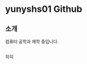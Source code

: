 
# yunyshs01 Github


## 소개

컴퓨터 공학과 재학 중입니다.

## 

히히

<!---
yunyshs01/yunyshs01 is a ✨ special ✨ repository because its `README.md` (this file) appears on your GitHub profile.
You can click the Preview link to take a look at your changes.
--->
